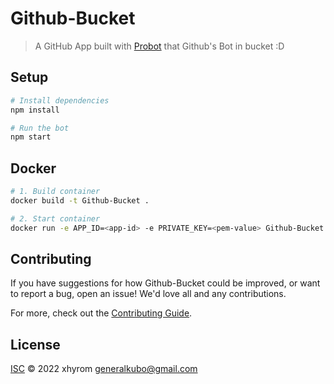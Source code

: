 # Github-Bucket
> A GitHub App built with [Probot](https://github.com/probot/probot) that Github&#x27;s Bot in bucket :D

## Setup

```sh
# Install dependencies
npm install

# Run the bot
npm start
```

## Docker

```sh
# 1. Build container
docker build -t Github-Bucket .

# 2. Start container
docker run -e APP_ID=<app-id> -e PRIVATE_KEY=<pem-value> Github-Bucket
```

## Contributing

If you have suggestions for how Github-Bucket could be improved, or want to report a bug, open an issue! We'd love all and any contributions.

For more, check out the [Contributing Guide](CONTRIBUTING.md).

## License

[ISC](LICENSE) © 2022 xhyrom <generalkubo@gmail.com>
